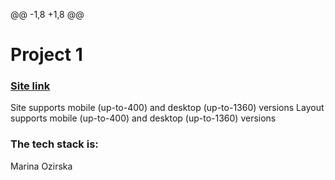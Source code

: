 @@ -1,8 +1,8 @@

# Project 1

### [Site link](file:///C:/Users/marin/Desktop/project/part1/index.html#)

Site supports mobile (up-to-400) and desktop (up-to-1360) versions
Layout supports mobile (up-to-400) and desktop (up-to-1360) versions

### The tech stack is:

Marina Ozirska
